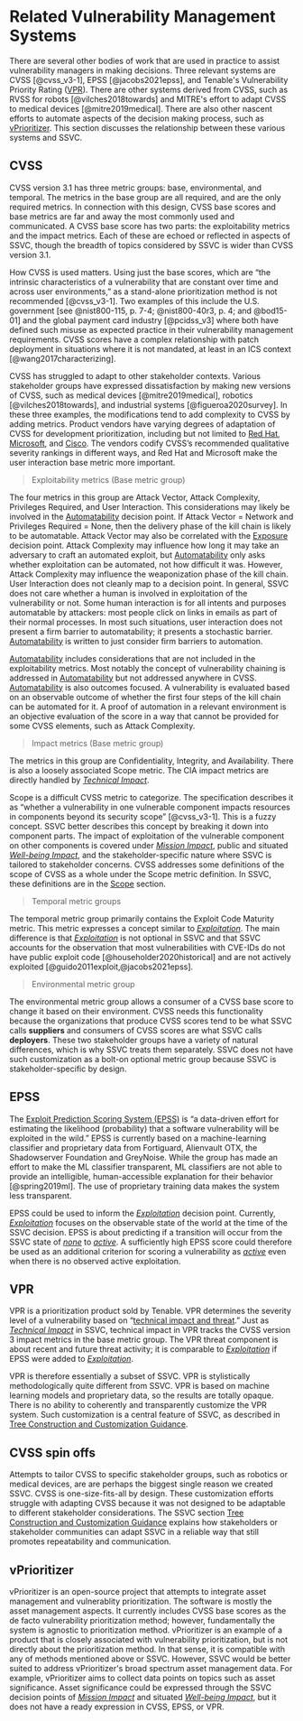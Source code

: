 
# Related Vulnerability Management Systems

There are several other bodies of work that are used in practice to assist vulnerability managers in making decisions.
Three relevant systems are CVSS [@cvss_v3-1], EPSS [@jacobs2021epss], and Tenable's Vulnerability Priority Rating ([VPR](https://www.tenable.com/blog/what-is-vpr-and-how-is-it-different-from-cvss)).
There are other systems derived from CVSS, such as RVSS for robots [@vilches2018towards] and MITRE's effort to adapt CVSS to medical devices [@mitre2019medical].
There are also other nascent efforts to automate aspects of the decision making process, such as [vPrioritizer](https://github.com/varchashva/vPrioritizer).
This section discusses the relationship between these various systems and SSVC.

## CVSS

CVSS version 3.1 has three metric groups: base, environmental, and temporal.
The metrics in the base group are all required, and are the only required metrics.
In connection with this design, CVSS base scores and base metrics are far and away the most commonly used and communicated.
A CVSS base score has two parts: the exploitability metrics and the impact metrics.
Each of these are echoed or reflected in aspects of SSVC, though the breadth of topics considered by SSVC is wider than CVSS version 3.1.

How CVSS is used matters.
Using just the base scores, which are “the intrinsic characteristics of a vulnerability that are constant over time and across user environments,” as a stand-alone prioritization method is not recommended [@cvss_v3-1].
Two examples of this include the U.S. government [see @nist800-115, p. 7-4; @nist800-40r3, p. 4; and @bod15-01] and the global payment card industry [@pcidss_v3] where both have defined such misuse as expected practice in their vulnerability management requirements.
CVSS scores have a complex relationship with patch deployment in situations where it is not mandated, at least in an ICS context [@wang2017characterizing].

CVSS has struggled to adapt to other stakeholder contexts.
Various stakeholder groups have expressed dissatisfaction by making new versions of CVSS, such as medical devices [@mitre2019medical], robotics [@vilches2018towards], and industrial systems [@figueroa2020survey].
In these three examples, the modifications tend to add complexity to CVSS by adding metrics.
Product vendors have varying degrees of adaptation of CVSS for development prioritization, including but not limited to [Red Hat](https://access.redhat.com/security/updates/classification), [Microsoft](https://www.microsoft.com/en-us/msrc/security-update-severity-rating-system), and [Cisco](https://tools.cisco.com/security/center/resources/security_vulnerability_policy.html#asr).
The vendors codify CVSS’s recommended qualitative severity rankings in different ways, and Red Hat and Microsoft make the user interaction base metric more important.

> Exploitability metrics (Base metric group)

The four metrics in this group are Attack Vector, Attack Complexity, Privileges Required, and User Interaction.
This considerations may likely be involved in the [Automatability](../reference/decision_points/automatable.md) decision point.
If Attack Vector = Network and Privileges Required = None, then the delivery phase of the kill chain is likely to be automatable.
Attack Vector may also be correlated with the [Exposure](../reference/decision_points/system_exposure.md) decision point.
Attack Complexity may influence how long it may take an adversary to craft an automated exploit, but [Automatability](../reference/decision_points/automatable.md) only asks whether exploitation can be automated, not how difficult it was.
However, Attack Complexity may influence the weaponization phase of the kill chain.
User Interaction does not cleanly map to a decision point.
In general, SSVC does not care whether a human is involved in exploitation of the vulnerability or not.
Some human interaction is for all intents and purposes automatable by attackers: most people click on links in emails as part of their normal processes.
In most such situations, user interaction does not present a firm barrier to automatability; it presents a stochastic barrier.
[Automatability](../reference/decision_points/automatable.md) is written to just consider firm barriers to automation.

[Automatability](../reference/decision_points/automatable.md) includes considerations that are not included in the exploitability metrics.
Most notably the concept of vulnerability chaining is addressed in [Automatability](../reference/decision_points/automatable.md) but not addressed anywhere in CVSS.
[Automatability](../reference/decision_points/automatable.md) is also outcomes focused.
A vulnerability is evaluated based on an observable outcome of whether the first four steps of the kill chain can be automated for it.
A proof of automation in a relevant environment is an objective evaluation of the score in a way that cannot be provided for some CVSS elements, such as Attack Complexity.

> Impact metrics (Base metric group)

The metrics in this group are Confidentiality, Integrity, and Availability.
There is also a loosely associated Scope metric.
The CIA impact metrics are directly handled by [*Technical Impact*](../reference/decision_points/technical_impact.md).

Scope is a difficult CVSS metric to categorize.
The specification describes it as “whether a vulnerability in one vulnerable component impacts resources in components beyond its security scope” [@cvss_v3-1].
This is a fuzzy concept.
SSVC better describes this concept by breaking it down into component parts.
The impact of exploitation of the vulnerable component on other components is covered under [*Mission Impact*](../reference/decision_points/mission_impact.md), public and situated [*Well-being Impact*](#well-being-impact), and the stakeholder-specific nature where SSVC is tailored to stakeholder concerns.
CVSS addresses some definitions of the scope of CVSS as a whole under the Scope metric definition.
In SSVC, these definitions are in the [Scope](scope.md) section.

> Temporal metric groups

The temporal metric group primarily contains the Exploit Code Maturity metric.
This metric expresses a concept similar to [*Exploitation*](../reference/decision_points/exploitation.md).
The main difference is that [*Exploitation*](../reference/decision_points/exploitation.md) is not optional in SSVC and that SSVC accounts for the observation that most vulnerabilities with CVE-IDs do not have public exploit code [@householder2020historical] and are not actively exploited [@guido2011exploit,@jacobs2021epss].

> Environmental metric group

The environmental metric group allows a consumer of a CVSS base score to change it based on their environment.
CVSS needs this functionality because the organizations that produce CVSS scores tend to be what SSVC calls **suppliers** and consumers of CVSS scores are what SSVC calls **deployers**.
These two stakeholder groups have a variety of natural differences, which is why SSVC treats them separately.
SSVC does not have such customization as a bolt-on optional metric group because SSVC is stakeholder-specific by design.

## EPSS

The [Exploit Prediction Scoring System (EPSS)](https://www.first.org/epss/) is “a data-driven effort for estimating the likelihood (probability) that a software vulnerability will be exploited in the wild.”
EPSS is currently based on a machine-learning classifier and proprietary data from Fortiguard, Alienvault OTX, the Shadowserver Foundation and GreyNoise.
While the group has made an effort to make the ML classifier transparent, ML classifiers are not able to provide an intelligible, human-accessible explanation for their behavior [@spring2019ml].
The use of proprietary training data makes the system less transparent.

EPSS could be used to inform the [*Exploitation*](../reference/decision_points/exploitation.md) decision point.
Currently, [*Exploitation*](../reference/decision_points/exploitation.md) focuses on the observable state of the world at the time of the SSVC decision.
EPSS is about predicting if a transition will occur from the SSVC state of [*none*](../reference/decision_points/exploitation.md) to [*active*](../reference/decision_points/exploitation.md).
A sufficiently high EPSS score could therefore be used as an additional criterion for scoring a vulnerability as [*active*](../reference/decision_points/exploitation.md) even when there is no observed active exploitation.

## VPR

VPR is a prioritization product sold by Tenable.
VPR determines the severity level of a vulnerability based on “[technical impact and threat](https://www.tenable.com/blog/what-is-vpr-and-how-is-it-different-from-cvss).”
Just as [*Technical Impact*](../reference/decision_points/technical_impact.md) in SSVC, technical impact in VPR tracks the CVSS version 3 impact metrics in the base metric group.
The VPR threat component is about recent and future threat activity; it is comparable to [*Exploitation*](../reference/decision_points/exploitation.md) if EPSS were added to [*Exploitation*](../reference/decision_points/exploitation.md).

VPR is therefore essentially a subset of SSVC.
VPR is stylistically methodologically quite different from SSVC.
VPR is based on machine learning models and proprietary data, so the results are totally opaque.
There is no ability to coherently and transparently customize the VPR system.
Such customization is a central feature of SSVC, as described in [Tree Construction and Customization Guidance](#tree-construction-and-customization-guidance).

## CVSS spin offs

Attempts to tailor CVSS to specific stakeholder groups, such as robotics or medical devices, are are perhaps the biggest single reason we created SSVC.
CVSS is one-size-fits-all by design.
These customization efforts struggle with adapting CVSS because it was not designed to be adaptable to different stakeholder considerations.
The SSVC section [Tree Construction and Customization Guidance](#tree-construction-and-customization-guidance) explains how stakeholders or stakeholder communities can adapt SSVC in a reliable way that still promotes repeatability and communication.


## vPrioritizer

vPrioritizer is an open-source project that attempts to integrate asset management and vulnerablity prioritization.
The software is mostly the asset management aspects.
It currently includes CVSS base scores as the de facto vulnerability prioritization method; however, fundamentally the system is agnostic to prioritization method.
vPrioritizer is an example of a product that is closely associated with vulnerability prioritization, but is not directly about the prioritization method.
In that sense, it is compatible with any of methods mentioned above or SSVC.
However, SSVC would be better suited to address vPrioritizer's broad spectrum asset management data.
For example, vPrioritizer aims to collect data points on topics such as asset significance.
Asset significance could be expressed through the SSVC decision points of  [*Mission Impact*](../reference/decision_points/mission_impact.md) and situated [*Well-being Impact*](#well-being-impact), but it does not have a ready expression in CVSS, EPSS, or VPR.


